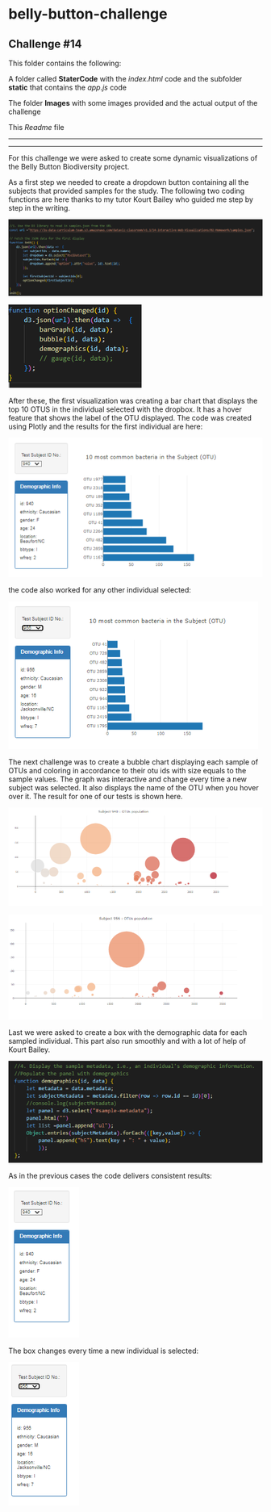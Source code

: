 # belly-button-challenge
## Challenge #14

This folder contains the following:  

A folder called **StaterCode** with the *index.html* code and the subfolder **static** that contains the *app.js* code

The folder **Images** with some images provided and the actual output of the challenge

This *Readme* file

----
----

For this challenge we were asked to create some dynamic visualizations of the Belly Button Biodiversity project.

As a first step we needed to create a dropdown button containing all the subjects that provided samples for the study. The following two coding functions are here thanks to my tutor Kourt Bailey who guided me step by step in the writing.  

![InitialCode](./Images/code_init.png)

![Menu](./Images/menu.png)

After these, the first visualization was creating a bar chart that displays the top 10 OTUS in the individual selected with the dropbox. It has a hover feature that shows the label of the OTU displayed. The code was created using Plotly and the results for the first individual are here:

![940 bar chart](./Images/firstbar.png)

the code also worked for any other individual selected:

![956 bar chart](./Images/randombar.png)

The next challenge was to create a bubble chart displaying each sample of OTUs and coloring in accordance to their otu ids with size equals to the sample values. The graph was interactive and change every time a new subject was selected. It also displays the name of the OTU when you hover over it. The result for one of our tests is shown here.

![940 bubble chart](./Images/firstbubble.png)

![956 bubble chart](./Images/randombubble.png)

Last we were asked to create a box with the demographic data for each sampled individual. This part also run smoothly and with a lot of help of Kourt Bailey.

![Demographics](./Images/codedemographics.png)

As in the previous cases the code delivers consistent results:

![Subject 940 info](./Images/demobox.png)  

The box changes every time a new individual is selected:

![Subject 956 info](./Images/demoboxrandom.png)
